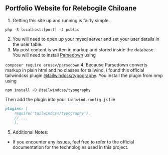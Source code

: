 ## Portfolio Website for Relebogile Chiloane

1. Getting this site up and running is fairly simple.

`php -S localhost:[port] -t public`

2. You will need to open up your mysql server and set your user details in the user table.
3. My post content is written in markup and stored inside the database. You will need to
   install [Parsedown](https://github.com/erusev/parsedown?tab=readme-ov-file) using 

`composer require erusev/parsedown`
4. Because Parsedown converts markup in plain html and no classes for tailwind, i found this official tailwindcss plugin
   [@tailwindcss/typography](https://tailwindcss.com/docs/typography-plugin). You install the plugin
   from nmp using 

`npm install -D @tailwindcss/typography` 

Then add the plugin into your `tailwind.config.js` file

```markdown
plugins: [
    require('tailwindcss/typography'),
    // ...
    ],
```

5. Additional Notes:

- If you encounter any issues, feel free to refer to the official documentation for the technologies used in this
  project.
